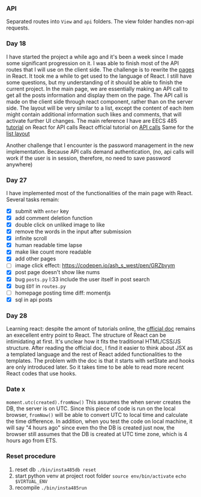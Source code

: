 ### API
Separated routes into `View` and `api` folders. The view folder handles non-api requests.

### Day 18 
I have started the project a while ago and it's been a week since I made some significant progression on it. I was able to finish most of the API routes that I will use on the client side. The challenge is to rewrite the [pages](https://github.com/zzehli/server-side-instgram/tree/main/insta485/templates) in React. It took me a while to get used to the language of React. I still have some questions, but my understanding of it should be able to finish the current project. In the main page, we are essentially making an API call to get all the posts information and display them on the page. The API call is made on the client side through react component, rather than on the server side. The layout will be very similar to a list, except the content of each item might contain additional information such likes and comments, that will activate further UI changes. The main reference I have are
EECS 485 [tutorial](https://eecs485staff.github.io/p3-insta485-clientside/setup_react.html) on React for API calls
React official tutorial on [API calls](https://reactjs.org/docs/faq-ajax.html)
Same for the [list layout](https://reactjs.org/docs/thinking-in-react.html)

Another challenge that I encounter is the password management in the new implementation. Because API calls demand authentication, (no, api calls will work if the user is in session, therefore, no need to save password anywhere)

### Day 27
I have implemented most of the functionalities of the main page with React. Several tasks remain:
- [x] submit with `enter` key
- [x] add comment deletion function
- [x] double click on unliked image to like
- [x] remove the words in the input after submission
- [x] infinite scroll
- [x] human readable time lapse
- [x] make like count more readable
- [x] add other pages
- [ ] image click effect: https://codepen.io/ash_s_west/pen/GRZbvym
- [x] post page doesn't show like nums
- [x] bug `posts.py` l:33 include the user itself in post search
- [x] bug `EDT` in `routes.py`
- [ ] homepage posting time diff: momentjs
- [x] sql in api posts

### Day 28 
Learning react: despite the amont of tutorials online, the [official doc](https://reactjs.org/docs/hello-world.html) remains an execellent entry point to React. The structure of React can be intimidating at first. It's unclear how it fits the traditional HTML/CSS/JS structure. After reading the official doc, I find it easier to think about JSX as a templated language and the rest of React added functionalities to the templates. The problem with the doc is that it starts with setState and hooks are only introduced later. So it takes time to be able to read more recent React codes that use hooks.

### Date x
`moment.utc(created).fromNow()` This assumes the when server creates the DB, the server is on UTC. Since this piece of code is run on the local browser, `fromNow()` will be able to convert UTC to local time and calculate the time difference. In addition, when you test the code on local machine, it will say "4 hours ago" since even tho the DB is created just now, the browser still assumes that the DB is created at UTC time zone, which is 4 hours ago from ETS.

### Reset procedure
1. reset db
`./bin/insta485db reset`
2. start python venv at project root folder
`source env/bin/activate`
`echo $VIRTUAL_ENV`
2. recompile
`./bin/insta485run`